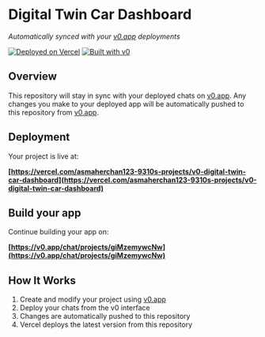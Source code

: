 # Digital Twin Car Dashboard

*Automatically synced with your [v0.app](https://v0.app) deployments*

[![Deployed on Vercel](https://img.shields.io/badge/Deployed%20on-Vercel-black?style=for-the-badge&logo=vercel)](https://vercel.com/asmaherchan123-9310s-projects/v0-digital-twin-car-dashboard)
[![Built with v0](https://img.shields.io/badge/Built%20with-v0.app-black?style=for-the-badge)](https://v0.app/chat/projects/giMzemywcNw)

## Overview

This repository will stay in sync with your deployed chats on [v0.app](https://v0.app).
Any changes you make to your deployed app will be automatically pushed to this repository from [v0.app](https://v0.app).

## Deployment

Your project is live at:

**[https://vercel.com/asmaherchan123-9310s-projects/v0-digital-twin-car-dashboard](https://vercel.com/asmaherchan123-9310s-projects/v0-digital-twin-car-dashboard)**

## Build your app

Continue building your app on:

**[https://v0.app/chat/projects/giMzemywcNw](https://v0.app/chat/projects/giMzemywcNw)**

## How It Works

1. Create and modify your project using [v0.app](https://v0.app)
2. Deploy your chats from the v0 interface
3. Changes are automatically pushed to this repository
4. Vercel deploys the latest version from this repository